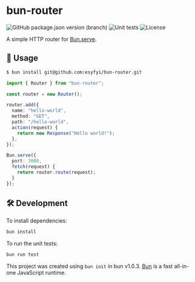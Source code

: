 # bun-router

![GitHub package.json version (branch)](https://img.shields.io/github/package-json/v/esyfyi/bun-router/main)
![Unit tests](https://github.com/esyfyi/bun-router/actions/workflows/test.yml/badge.svg?branch=main)
![License](https://img.shields.io/github/license/esyfyi/bun-router)

A simple HTTP router for [Bun.serve](https://bun.sh/docs/api/http#bun-serve).

## 🚀 Usage
```sh
$ bun install git@github.com:esyfyi/bun-router.git
```

```ts
import { Router } from "bun-router";

const router = new Router();

router.add({
  name: "hello-world",
  method: "GET",
  path: "/hello-world",
  action(request) {
    return new Response("Hello world!");
  },
});

Bun.serve({
  port: 3000,
  fetch(request) {
    return router.route(request);
  }
});
```

## 🛠️ Development

To install dependencies:

```bash
bun install
```

To run the unit tests:

```bash
bun run test
```

This project was created using `bun init` in bun v1.0.3. [Bun](https://bun.sh) is a fast all-in-one JavaScript runtime.
